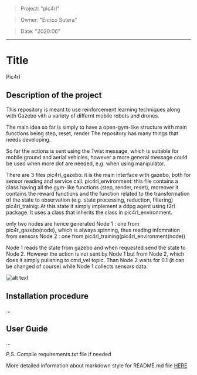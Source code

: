 > Project: "pic4rl"

> Owner: "Enrico Sutera" 

> Date: "2020:06" 

---

# Title
Pic4rl
## Description of the project
This repository is meant to use reinforcement learning techniques along with Gazebo vith a variety of differnt mobile robots and drones.

The main idea so far is simply to have a open-gym-like structure with main functions being step, reset, render
The repository has many things that needs developing.

So far the actions is sent using the Twist message, which is suitable for mobile ground and aerial vehicles, however a more general message could be used when more dof are needed, e.g. when using manipulator. 

There are 3 files
pic4rl_gazebo: it is the main interface with gazebo, both for sensor reading and service call. 
pic4rl_environment: this file contains a class having all the gym-like functions (step, render, reset), moreover it contains the reward functions and the function related to the transformation of the state to observation (e.g. state processing, reduction, filtering)
pic4rl_trainig: At this state it simply implement a ddpg agent using t2rl package. It uses a class that inherits the class in pic4rl_environment.

only two nodes are hence generated
  Node 1 : one from pic4r_gazebo(node), which is always spinning, thus reading infomration from sensors
  Node 2 : one from pic4rl_training(pic4rl_environment(node))

Node 1 reads the state from gazebo and when requested send the state to Node 2. However the action is not sent by Node 1 but from Node 2, which does it simply pulishing to cmd_vel topic. Than Node 2 waits for 0.1 (it can be changed of course) while Node 1 collects sensors data.

![alt text](https://github.com/PIC4SeRCentre/pic4rl/blob/master/Screenshot%20from%202020-06-25%2019-31-13.png?raw=true)


## Installation procedure
...

## User Guide
...

P.S. Compile requirements.txt file if needed

More detailed information about markdown style for README.md file [HERE](https://github.com/adam-p/markdown-here/wiki/Markdown-Cheatsheet)
